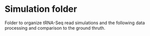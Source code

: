 # Simulation folder
Folder to organize tRNA-Seq read simulations and the following data processing and comparison to the ground thruth.


